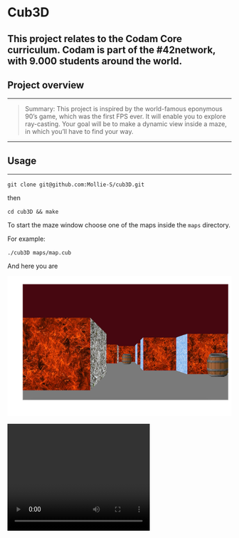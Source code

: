 # Cub3D

This project relates to the Codam Core curriculum.
Codam is part of the #42network, with 9.000 students around the world.
------------------------------------------------------------------------------------------------------
## Project overview
------------------------------------------------------------------------------------------------------
>Summary: This project is inspired by the world-famous eponymous 90’s game, which
>was the first FPS ever. It will enable you to explore ray-casting. Your goal will be to
>make a dynamic view inside a maze, in which you’ll have to find your way.

------------------------------------------------------------------------------------------------------
## Usage
------------------------------------------------------------------------------------------------------
```
git clone git@github.com:Mollie-S/cub3D.git
```

then

```
cd cub3D && make                                                           
```

To start the maze window choose one of the maps inside the `maps` directory.

For example:

```
./cub3D maps/map.cub
```

And here you are

![inside the map.cub maze](screenshots/cub3D_maze.png)

<video width="320" height="240" controls>
  <source src="screenshots/cub3d_video.mov" type="video/mp4">
</video>